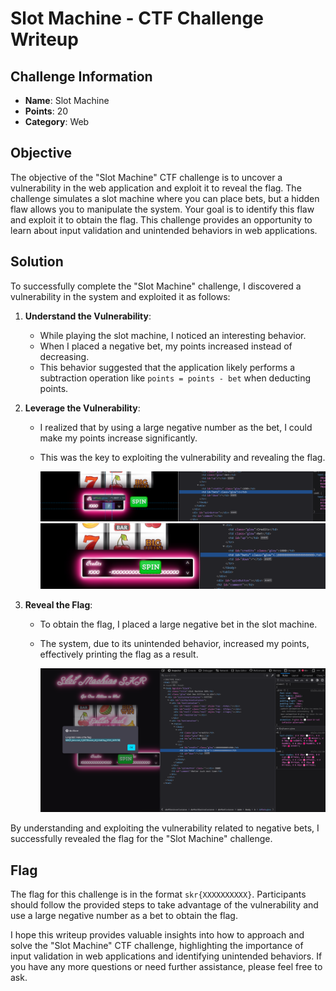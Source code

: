 # Slot Machine - CTF Challenge Writeup

## Challenge Information
- **Name**: Slot Machine
- **Points**: 20
- **Category**: Web

## Objective
The objective of the "Slot Machine" CTF challenge is to uncover a vulnerability in the web application and exploit it to reveal the flag. The challenge simulates a slot machine where you can place bets, but a hidden flaw allows you to manipulate the system. Your goal is to identify this flaw and exploit it to obtain the flag. This challenge provides an opportunity to learn about input validation and unintended behaviors in web applications.

## Solution
To successfully complete the "Slot Machine" challenge, I discovered a vulnerability in the system and exploited it as follows:

1. **Understand the Vulnerability**:
   - While playing the slot machine, I noticed an interesting behavior.
   - When I placed a negative bet, my points increased instead of decreasing.
   - This behavior suggested that the application likely performs a subtraction operation like `points = points - bet` when deducting points.

2. **Leverage the Vulnerability**:
   - I realized that by using a large negative number as the bet, I could make my points increase significantly.
   - This was the key to exploiting the vulnerability and revealing the flag.


        ![Hee Hee](1.png)
        ![Negative Input](negative.png)

3. **Reveal the Flag**:
   - To obtain the flag, I placed a large negative bet in the slot machine.
   - The system, due to its unintended behavior, increased my points, effectively printing the flag as a result.


        ![Flag](flag.png)

By understanding and exploiting the vulnerability related to negative bets, I successfully revealed the flag for the "Slot Machine" challenge.

## Flag
The flag for this challenge is in the format `skr{XXXXXXXXXX}`. Participants should follow the provided steps to take advantage of the vulnerability and use a large negative number as a bet to obtain the flag.

I hope this writeup provides valuable insights into how to approach and solve the "Slot Machine" CTF challenge, highlighting the importance of input validation in web applications and identifying unintended behaviors. If you have any more questions or need further assistance, please feel free to ask.
